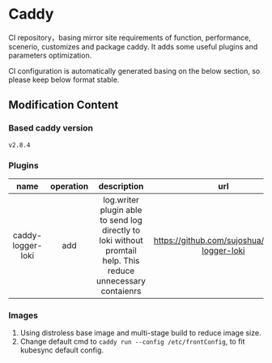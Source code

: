 # Caddy

CI repository，basing mirror site requirements of function, performance, scenerio, customizes and package caddy. It adds some useful plugins and parameters optimization.

CI configuration is automatically generated basing on the below section, so please keep below format stable.

## Modification Content

### Based caddy version

`v2.8.4`

### Plugins

|       name        | operation |                                            description                                                        |                      url                      |  version |
|:-----------------:|:---------:|:-------------------------------------------------------------------------------------------------------------:|:---------------------------------------------:|:--------:|
| caddy-logger-loki |    add    | log.writer plugin able to send log directly to loki without promtail help. This reduce unnecessary contaienrs | https://github.com/sujoshua/caddy-logger-loki |  v0.0.2  |

### Images

1. Using distroless base image and multi-stage build to reduce image size.
2. Change default cmd to `caddy run --config /etc/frontConfig`, to fit kubesync default config.